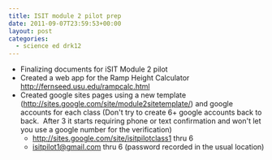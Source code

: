 ```yaml
---
title: ISIT module 2 pilot prep
date: 2011-09-07T23:59:53+00:00
layout: post
categories:
  - science ed drk12
---
```

  * Finalizing documents for iSIT Module 2 pilot
  * Created a web app for the Ramp Height Calculator <http://fernseed.usu.edu/rampcalc.html>
  * Created google sites pages using a new template (<http://sites.google.com/site/module2sitetemplate/>) and google accounts for each class (Don't try to create 6+ google accounts back to back.  After 3 it starts requiring phone or text confirmation and won't let you use a google number for the verification)
      * <http://sites.google.com/site/isitpilotclass1> thru 6
      * isitpilot1@gmail.com thru 6 (password recorded in the usual location)
